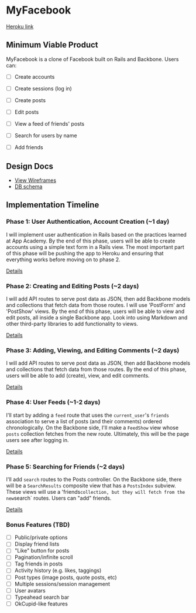 # MyFacebook

[Heroku link][heroku]

[heroku]: http://facebook_clone.herokuapp.com

## Minimum Viable Product
MyFacebook is a clone of Facebook built on Rails and Backbone. Users can:

<!-- This is a Markdown checklist. Use it to keep track of your progress! -->

- [ ] Create accounts
- [ ] Create sessions (log in)
- [ ] Create posts
- [ ] Edit posts
- [ ] View a feed of friends' posts
- [ ] Search for users by name
- [ ] Add friends


## Design Docs
* [View Wireframes][views]
* [DB schema][schema]

[views]: ./docs/views.md
[schema]: ./docs/schema.md

## Implementation Timeline

### Phase 1: User Authentication, Account Creation (~1 day)
I will implement user authentication in Rails based on the practices learned at
App Academy. By the end of this phase, users will be able to create accounts using
a simple text form in a Rails view. The most important part of this phase will
be pushing the app to Heroku and ensuring that everything works before moving on
to phase 2.

[Details][phase-one]

### Phase 2: Creating and Editing Posts (~2 days)
I will add API routes to serve post data as JSON, then add Backbone
models and collections that fetch data from those routes. I will use 'PostForm' and
'PostShow' views. By the end of this phase, users will be able to view and edit
posts, all inside a single Backbone app. Look into using Markdown and other third-party
libraries to add functionality to views.

[Details][phase-two]

### Phase 3: Adding, Viewing, and Editing Comments (~2 days)
I will add API routes to serve post data as JSON, then add Backbone
models and collections that fetch data from those routes. By the end of this phase,
users will be able to add (create), view, and edit comments.

[Details][phase-three]

### Phase 4: User Feeds (~1-2 days)
I'll start by adding a `feed` route that uses the `current_user`'s
`friends` association to serve a list of posts (and their comments) ordered
chronologically. On the Backbone side, I'll make a `FeedShow` view whose `posts`
collection fetches from the new route.  Ultimately, this will be the page users
see after logging in.

[Details][phase-four]

### Phase 5: Searching for Friends (~2 days)
I'll add `search` routes to the Posts controller. On the
Backbone side, there will be a `SearchResults` composite view that has a `PostsIndex` subview. These views will use a 'friends` collection, but they will fetch from the new `search` routes.
Users can "add" friends.

[Details][phase-five]

### Bonus Features (TBD)
- [ ] Public/private options
- [ ] Display friend lists
- [ ] "Like" button for posts
- [ ] Pagination/infinite scroll
- [ ] Tag friends in posts
- [ ] Activity history (e.g. likes, taggings)
- [ ] Post types (image posts, quote posts, etc)
- [ ] Multiple sessions/session management
- [ ] User avatars
- [ ] Typeahead search bar
- [ ] OkCupid-like features

[phase-one]: ./docs/phases/phase1.md
[phase-two]: ./docs/phases/phase2.md
[phase-three]: ./docs/phases/phase3.md
[phase-four]: ./docs/phases/phase4.md
[phase-five]: ./docs/phases/phase5.md

